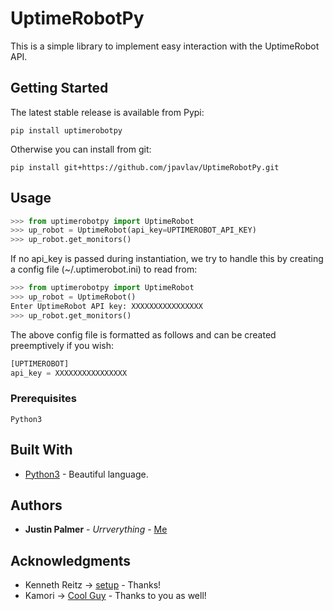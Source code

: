 # UptimeRobotPy

This is a simple library to implement easy interaction with the UptimeRobot API.

## Getting Started

The latest stable release is available from Pypi:

```
pip install uptimerobotpy
```

Otherwise you can install from git:
```
pip install git+https://github.com/jpavlav/UptimeRobotPy.git
```

## Usage

```python
>>> from uptimerobotpy import UptimeRobot
>>> up_robot = UptimeRobot(api_key=UPTIMEROBOT_API_KEY)
>>> up_robot.get_monitors()
```
If no api_key is passed during instantiation, we try to handle this by creating a config file (~/.uptimerobot.ini) to read from:

```python
>>> from uptimerobotpy import UptimeRobot
>>> up_robot = UptimeRobot()
Enter UptimeRobot API key: XXXXXXXXXXXXXXXX
>>> up_robot.get_monitors()
```

The above config file is formatted as follows and can be created preemptively if you wish:

```python
[UPTIMEROBOT]
api_key = XXXXXXXXXXXXXXXX
```
### Prerequisites

```
Python3
```

## Built With

* [Python3](https://www.python.org/downloads/) - Beautiful language.

## Authors

* **Justin Palmer** - *Urrverything* - [Me](https://github.com/jpavlav)

## Acknowledgments

* Kenneth Reitz -> [setup](https://github.com/kennethreitz/setup.py) - Thanks!
* Kamori -> [Cool Guy](https://github.com/Kamori) - Thanks to you as well!
